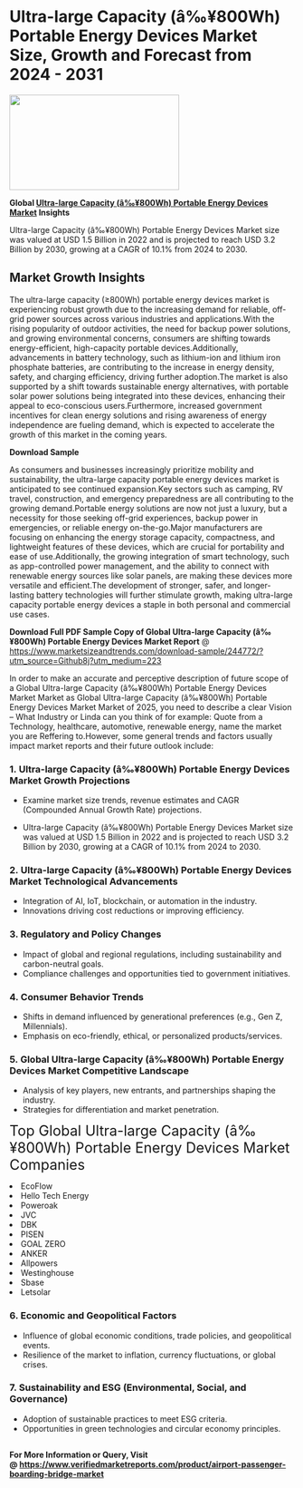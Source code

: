<H1>Ultra-large Capacity (â‰¥800Wh) Portable Energy Devices Market Size, Growth and Forecast from 2024 - 2031</H1><img class="aligncenter size-medium wp-image-584254" src="https://thirdeyenews.in/wp-content/uploads/2024/09/Global-Market-Research-300x168.jpeg" alt="" width="300" height="168" /><p><strong>Global&nbsp;<a href="https://www.marketsizeandtrends.com/download-sample/244772/?utm_source=Github8j?utm_medium=223">Ultra-large Capacity (â‰¥800Wh) Portable Energy Devices Market</a> Insights</strong></p><p>Ultra-large Capacity (â‰¥800Wh) Portable Energy Devices Market size was valued at USD 1.5 Billion in 2022 and is projected to reach USD 3.2 Billion by 2030, growing at a CAGR of 10.1% from 2024 to 2030.</p><p><h2>Market Growth Insights</h2> <p>The ultra-large capacity (≥800Wh) portable energy devices market is experiencing robust growth due to the increasing demand for reliable, off-grid power sources across various industries and applications.With the rising popularity of outdoor activities, the need for backup power solutions, and growing environmental concerns, consumers are shifting towards energy-efficient, high-capacity portable devices.Additionally, advancements in battery technology, such as lithium-ion and lithium iron phosphate batteries, are contributing to the increase in energy density, safety, and charging efficiency, driving further adoption.The market is also supported by a shift towards sustainable energy alternatives, with portable solar power solutions being integrated into these devices, enhancing their appeal to eco-conscious users.Furthermore, increased government incentives for clean energy solutions and rising awareness of energy independence are fueling demand, which is expected to accelerate the growth of this market in the coming years.</p> <p><strong>Download Sample</strong></p> <p>As consumers and businesses increasingly prioritize mobility and sustainability, the ultra-large capacity portable energy devices market is anticipated to see continued expansion.Key sectors such as camping, RV travel, construction, and emergency preparedness are all contributing to the growing demand.Portable energy solutions are now not just a luxury, but a necessity for those seeking off-grid experiences, backup power in emergencies, or reliable energy on-the-go.Major manufacturers are focusing on enhancing the energy storage capacity, compactness, and lightweight features of these devices, which are crucial for portability and ease of use.Additionally, the growing integration of smart technology, such as app-controlled power management, and the ability to connect with renewable energy sources like solar panels, are making these devices more versatile and efficient.The development of stronger, safer, and longer-lasting battery technologies will further stimulate growth, making ultra-large capacity portable energy devices a staple in both personal and commercial use cases.<p><span class=""><strong>Download Full PDF Sample Copy of Global Ultra-large Capacity (â‰¥800Wh) Portable Energy Devices Market Report</strong> @ <a href="https://www.marketsizeandtrends.com/download-sample/244772/?utm_source=Github8j?utm_medium=223" target="_blank">https://www.marketsizeandtrends.com/download-sample/244772/?utm_source=Github8j?utm_medium=223</a></span></p><p>In order to make an accurate and perceptive description of future scope of a Global&nbsp;Ultra-large Capacity (â‰¥800Wh) Portable Energy Devices Market Market as Global&nbsp;Ultra-large Capacity (â‰¥800Wh) Portable Energy Devices Market Market of 2025, you need to describe a clear Vision &ndash; What Industry or Linda can you think of for example: Quote from a Technology, healthcare, automotive, renewable energy, name the market you are Reffering to.However, some general trends and factors usually impact market reports and their future outlook include:</p><h3>1.&nbsp;<strong>Ultra-large Capacity (â‰¥800Wh) Portable Energy Devices Market Growth Projections</strong></h3><ul><li>Examine market size trends, revenue estimates and CAGR (Compounded Annual Growth Rate) projections.</li><li><p>Ultra-large Capacity (â‰¥800Wh) Portable Energy Devices Market size was valued at USD 1.5 Billion in 2022 and is projected to reach USD 3.2 Billion by 2030, growing at a CAGR of 10.1% from 2024 to 2030.</p></li></ul><h3>2.&nbsp;<strong>Ultra-large Capacity (â‰¥800Wh) Portable Energy Devices Market Technological Advancements</strong></h3><ul><li>Integration of AI, IoT, blockchain, or automation in the industry.</li><li>Innovations driving cost reductions or improving efficiency.</li></ul><h3>3.&nbsp;<strong>Regulatory and Policy Changes</strong></h3><ul><li>Impact of global and regional regulations, including sustainability and carbon-neutral goals.</li><li>Compliance challenges and opportunities tied to government initiatives.</li></ul><h3>4.&nbsp;<strong>Consumer Behavior Trends</strong></h3><ul><li>Shifts in demand influenced by generational preferences (e.g., Gen Z, Millennials).</li><li>Emphasis on eco-friendly, ethical, or personalized products/services.</li></ul><h3>5.&nbsp;<strong>Global Ultra-large Capacity (â‰¥800Wh) Portable Energy Devices Market Competitive Landscape</strong></h3><ul><li>Analysis of key players, new entrants, and partnerships shaping the industry.</li><li>Strategies for differentiation and market penetration.</li></ul><p data-pm-slice="1 1 []"><span style="color: inherit; font-family: inherit; font-size: 25px;">Top Global Ultra-large Capacity (â‰¥800Wh) Portable Energy Devices Market Companies</span></p><div class="" data-test-id=""><p><li>EcoFlow</li><li> Hello Tech Energy</li><li> Poweroak</li><li> JVC</li><li> DBK</li><li> PISEN</li><li> GOAL ZERO</li><li> ANKER</li><li> Allpowers</li><li> Westinghouse</li><li> Sbase</li><li> Letsolar</li></p></div><h3>6.&nbsp;<strong>Economic and Geopolitical Factors</strong></h3><ul><li>Influence of global economic conditions, trade policies, and geopolitical events.</li><li>Resilience of the market to inflation, currency fluctuations, or global crises.</li></ul><h3>7.&nbsp;<strong>Sustainability and ESG (Environmental, Social, and Governance)</strong></h3><ul><li>Adoption of sustainable practices to meet ESG criteria.</li><li>Opportunities in green technologies and circular economy principles.</li></ul><h2><strong style="font-size: 14px;">For More Information or Query, Visit @&nbsp;</strong><a style="background-color: #ffffff; font-size: 14px;" href="https://www.marketsizeandtrends.com/report/ultra-large-capacity-800wh-portable-energy-devices-market/" target="_blank">https://www.verifiedmarketreports.com/product/airport-passenger-boarding-bridge-market</a></h2>